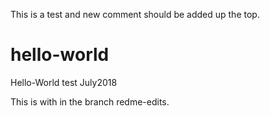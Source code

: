 This is a test and new comment should be added up the top.

# hello-world
Hello-World test July2018

This is with in the branch redme-edits.
